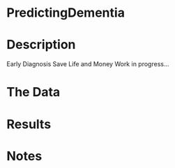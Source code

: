 # PredictingDementia

# Description
Early Diagnosis Save Life and Money
Work in progress...

# The Data


# Results


# Notes
